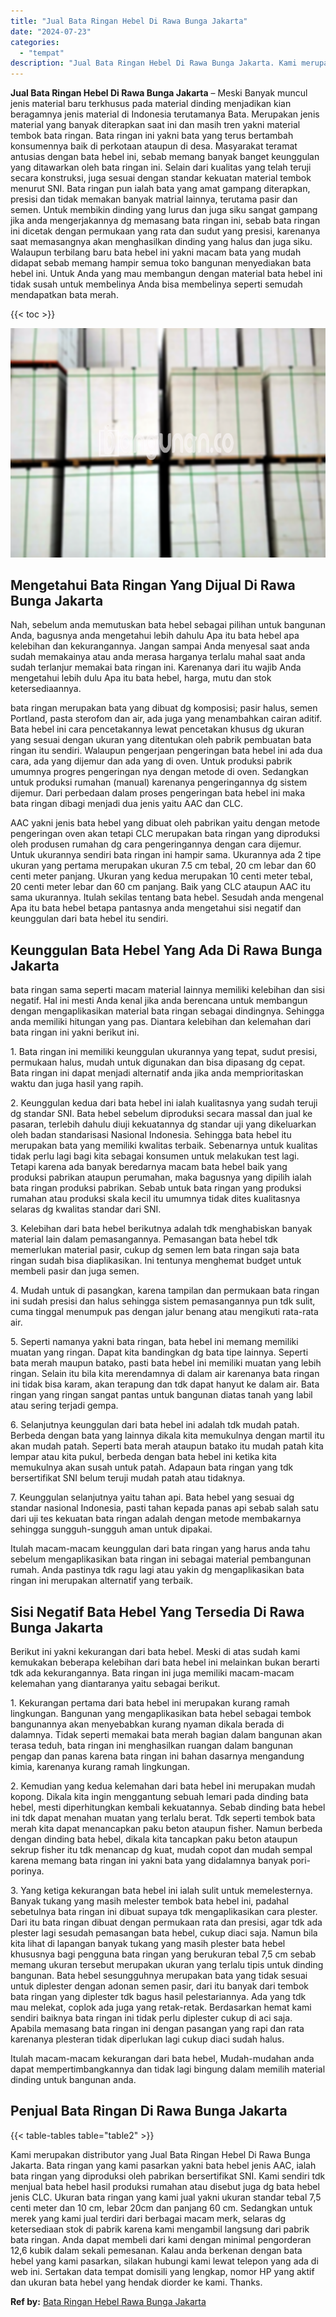 ```yaml
---
title: "Jual Bata Ringan Hebel Di Rawa Bunga Jakarta"
date: "2024-07-23"
categories: 
  - "tempat"
description: "Jual Bata Ringan Hebel Di Rawa Bunga Jakarta. Kami merupakan distributor yang Jual Bata Ringan Hebel Di Rawa Bunga Jakarta. Bata ringan yang kami pasarkan ya..."
---
```


**Jual Bata Ringan Hebel Di Rawa Bunga Jakarta** – Meski Banyak muncul jenis material baru terkhusus pada material dinding menjadikan kian beragamnya jenis material di Indonesia terutamanya Bata. Merupakan jenis material yang banyak diterapkan saat ini dan masih tren yakni material tembok bata ringan. Bata ringan ini yakni bata yang terus bertambah konsumennya baik di perkotaan ataupun di desa. Masyarakat teramat antusias dengan bata hebel ini, sebab memang banyak banget keunggulan yang ditawarkan oleh bata ringan ini. Selain dari kualitas yang telah teruji secara konstruksi, juga sesuai dengan standar kekuatan material tembok menurut SNI. Bata ringan pun ialah bata yang amat gampang diterapkan, presisi dan tidak memakan banyak matrial lainnya, terutama pasir dan semen. Untuk membikin dinding yang lurus dan juga siku sangat gampang jika anda mengerjakannya dg memasang bata ringan ini, sebab bata ringan ini dicetak dengan permukaan yang rata dan sudut yang presisi, karenanya saat memasangnya akan menghasilkan dinding yang halus dan juga siku. Walaupun terbilang baru bata hebel ini yakni macam bata yang mudah didapat sebab memang hampir semua toko bangunan menyediakan bata hebel ini. Untuk Anda yang mau membangun dengan material bata hebel ini tidak susah untuk membelinya Anda bisa membelinya seperti semudah mendapatkan bata merah.

{{< toc >}}

![Jual Bata Ringan Hebel Di Rawa Bunga Jakarta](/images/jual-hebel-murah-39.png)

## Mengetahui Bata Ringan Yang Dijual Di Rawa Bunga Jakarta

Nah, sebelum anda memutuskan bata hebel sebagai pilihan untuk bangunan Anda, bagusnya anda mengetahui lebih dahulu Apa itu bata hebel apa kelebihan dan kekurangannya. Jangan sampai Anda menyesal saat anda sudah memakainya atau anda merasa harganya terlalu mahal saat anda sudah terlanjur memakai bata ringan ini. Karenanya dari itu wajib Anda mengetahui lebih dulu Apa itu bata hebel, harga, mutu dan stok ketersediaannya.

bata ringan merupakan bata yang dibuat dg komposisi; pasir halus, semen Portland, pasta sterofom dan air, ada juga yang menambahkan cairan aditif. Bata hebel ini cara pencetakannya lewat pencetakan khusus dg ukuran yang sesuai dengan ukuran yang ditentukan oleh pabrik pembuatan bata ringan itu sendiri. Walaupun pengerjaan pengeringan bata hebel ini ada dua cara, ada yang dijemur dan ada yang di oven. Untuk produksi pabrik umumnya progres pengeringan nya dengan metode di oven. Sedangkan untuk produksi rumahan (manual) karenanya pengeringannya dg sistem dijemur. Dari perbedaan dalam proses pengeringan bata hebel ini maka bata ringan dibagi menjadi dua jenis yaitu AAC dan CLC.

AAC yakni jenis bata hebel yang dibuat oleh pabrikan yaitu dengan metode pengeringan oven akan tetapi CLC merupakan bata ringan yang diproduksi oleh produsen rumahan dg cara pengeringannya dengan cara dijemur. Untuk ukurannya sendiri bata ringan ini hampir sama. Ukurannya ada 2 tipe ukuran yang pertama merupakan ukuran 7.5 cm tebal, 20 cm lebar dan 60 centi meter panjang. Ukuran yang kedua merupakan 10 centi meter tebal, 20 centi meter lebar dan 60 cm panjang. Baik yang CLC ataupun AAC itu sama ukurannya. Itulah sekilas tentang bata hebel. Sesudah anda mengenal Apa itu bata hebel betapa pantasnya anda mengetahui sisi negatif dan keunggulan dari bata hebel itu sendiri.

## Keunggulan Bata Hebel Yang Ada Di Rawa Bunga Jakarta

bata ringan sama seperti macam material lainnya memiliki kelebihan dan sisi negatif. Hal ini mesti Anda kenal jika anda berencana untuk membangun dengan mengaplikasikan material bata ringan sebagai dindingnya. Sehingga anda memiliki hitungan yang pas. Diantara kelebihan dan kelemahan dari bata ringan ini yakni berikut ini.

1\. Bata ringan ini memiliki keunggulan ukurannya yang tepat, sudut presisi, permukaan halus, mudah untuk digunakan dan bisa dipasang dg cepat. Bata ringan ini dapat menjadi alternatif anda jika anda memprioritaskan waktu dan juga hasil yang rapih.

2\. Keunggulan kedua dari bata hebel ini ialah kualitasnya yang sudah teruji dg standar SNI. Bata hebel sebelum diproduksi secara massal dan jual ke pasaran, terlebih dahulu diuji kekuatannya dg standar uji yang dikeluarkan oleh badan standarisasi Nasional Indonesia. Sehingga bata hebel itu merupakan bata yang memiliki kwalitas terbaik. Sebenarnya untuk kualitas tidak perlu lagi bagi kita sebagai konsumen untuk melakukan test lagi. Tetapi karena ada banyak beredarnya macam bata hebel baik yang produksi pabrikan ataupun perumahan, maka bagusnya yang dipilih ialah bata ringan produksi pabrikan. Sebab untuk bata ringan yang produksi rumahan atau produksi skala kecil itu umumnya tidak dites kualitasnya selaras dg kwalitas standar dari SNI.

3\. Kelebihan dari bata hebel berikutnya adalah tdk menghabiskan banyak material lain dalam pemasangannya. Pemasangan bata hebel tdk memerlukan material pasir, cukup dg semen lem bata ringan saja bata ringan sudah bisa diaplikasikan. Ini tentunya menghemat budget untuk membeli pasir dan juga semen.

4\. Mudah untuk di pasangkan, karena tampilan dan permukaan bata ringan ini sudah presisi dan halus sehingga sistem pemasangannya pun tdk sulit, cuma tinggal menumpuk pas dengan jalur benang atau mengikuti rata-rata air.

5\. Seperti namanya yakni bata ringan, bata hebel ini memang memiliki muatan yang ringan. Dapat kita bandingkan dg bata tipe lainnya. Seperti bata merah maupun batako, pasti bata hebel ini memiliki muatan yang lebih ringan. Selain itu bila kita merendamnya di dalam air karenanya bata ringan ini tidak bisa karam, akan terapung dan tdk dapat hanyut ke dalam air. Bata ringan yang ringan sangat pantas untuk bangunan diatas tanah yang labil atau sering terjadi gempa.

6\. Selanjutnya keunggulan dari bata hebel ini adalah tdk mudah patah. Berbeda dengan bata yang lainnya dikala kita memukulnya dengan martil itu akan mudah patah. Seperti bata merah ataupun batako itu mudah patah kita lempar atau kita pukul, berbeda dengan bata hebel ini ketika kita memukulnya akan susah untuk patah. Adapaun bata ringan yang tdk bersertifikat SNI belum teruji mudah patah atau tidaknya.

7\. Keunggulan selanjutnya yaitu tahan api. Bata hebel yang sesuai dg standar nasional Indonesia, pasti tahan kepada panas api sebab salah satu dari uji tes kekuatan bata ringan adalah dengan metode membakarnya sehingga sungguh-sungguh aman untuk dipakai.

Itulah macam-macam keunggulan dari bata ringan yang harus anda tahu sebelum mengaplikasikan bata ringan ini sebagai material pembangunan rumah. Anda pastinya tdk ragu lagi atau yakin dg mengaplikasikan bata ringan ini merupakan alternatif yang terbaik.

## Sisi Negatif Bata Hebel Yang Tersedia Di Rawa Bunga Jakarta

Berikut ini yakni kekurangan dari bata hebel. Meski di atas sudah kami kemukakan beberapa kelebihan dari bata hebel ini melainkan bukan berarti tdk ada kekurangannya. Bata ringan ini juga memiliki macam-macam kelemahan yang diantaranya yaitu sebagai berikut.

1\. Kekurangan pertama dari bata hebel ini merupakan kurang ramah lingkungan. Bangunan yang mengaplikasikan bata hebel sebagai tembok bangunannya akan menyebabkan kurang nyaman dikala berada di dalamnya. Tidak seperti memakai bata merah bagian dalam bangunan akan terasa teduh, bata ringan ini menghasilkan ruangan dalam bangunan pengap dan panas karena bata ringan ini bahan dasarnya mengandung kimia, karenanya kurang ramah lingkungan.

2\. Kemudian yang kedua kelemahan dari bata hebel ini merupakan mudah kopong. Dikala kita ingin menggantung sebuah lemari pada dinding bata hebel, mesti diperhitungkan kembali kekuatannya. Sebab dinding bata hebel ini tdk dapat menahan muatan yang terlalu berat. Tdk seperti tembok bata merah kita dapat menancapkan paku beton ataupun fisher. Namun berbeda dengan dinding bata hebel, dikala kita tancapkan paku beton ataupun sekrup fisher itu tdk menancap dg kuat, mudah copot dan mudah sempal karena memang bata ringan ini yakni bata yang didalamnya banyak pori-porinya.

3\. Yang ketiga kekurangan bata hebel ini ialah sulit untuk memelesternya. Banyak tukang yang masih melester tembok bata hebel ini, padahal sebetulnya bata ringan ini dibuat supaya tdk mengaplikasikan cara plester. Dari itu bata ringan dibuat dengan permukaan rata dan presisi, agar tdk ada plester lagi sesudah pemasangan bata hebel, cukup diaci saja. Namun bila kita lihat di lapangan banyak tukang yang masih plester bata hebel khususnya bagi pengguna bata ringan yang berukuran tebal 7,5 cm sebab memang ukuran tersebut merupakan ukuran yang terlalu tipis untuk dinding bangunan. Bata hebel sesungguhnya merupakan bata yang tidak sesuai untuk diplester dengan adonan semen pasir, dari itu banyak dari tembok bata ringan yang diplester tdk bagus hasil pelestariannya. Ada yang tdk mau melekat, coplok ada juga yang retak-retak. Berdasarkan hemat kami sendiri baiknya bata ringan ini tidak perlu diplester cukup di aci saja. Apabila memasang bata ringan ini dengan pasangan yang rapi dan rata karenanya plesteran tidak diperlukan lagi cukup diaci sudah halus.

Itulah macam-macam kekurangan dari bata hebel, Mudah-mudahan anda dapat mempertimbangkannya dan tidak lagi bingung dalam memilih material dinding untuk bangunan anda.

## Penjual Bata Ringan Di Rawa Bunga Jakarta

{{< table-tables table="table2" >}}

Kami merupakan distributor yang Jual Bata Ringan Hebel Di Rawa Bunga Jakarta. Bata ringan yang kami pasarkan yakni bata hebel jenis AAC, ialah bata ringan yang diproduksi oleh pabrikan bersertifikat SNI. Kami sendiri tdk menjual bata hebel hasil produksi rumahan atau disebut juga dg bata hebel jenis CLC. Ukuran bata ringan yang kami jual yakni ukuran standar tebal 7,5 centi meter dan 10 cm, lebar 20cm dan panjang 60 cm. Sedangkan untuk merek yang kami jual terdiri dari berbagai macam merk, selaras dg ketersediaan stok di pabrik karena kami mengambil langsung dari pabrik bata ringan. Anda dapat membeli dari kami dengan minimal pengorderan 12,6 kubik dalam sekali pemesanan. Kalau anda berkenan dengan bata hebel yang kami pasarkan, silakan hubungi kami lewat telepon yang ada di web ini. Sertakan data tempat domisili yang lengkap, nomor HP yang aktif dan ukuran bata hebel yang hendak diorder ke kami. Thanks.

**Ref by:** [Bata Ringan Hebel Rawa Bunga Jakarta](https://id.wikipedia.org/wiki/Bata)
